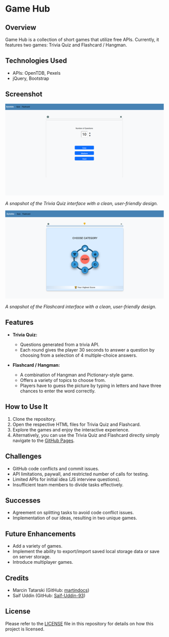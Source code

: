 # Game Hub

## Overview

Game Hub is a collection of short games that utilize free APIs. Currently, it features two games: Trivia Quiz and Flashcard / Hangman.

## Technologies Used

- APIs: OpenTDB, Pexels
- jQuery, Bootstrap

## Screenshot

![Trivia Quiz](./assets/images/trivia-quiz.png)

*A snapshot of the Trivia Quiz interface with a clean, user-friendly design.*

![Flashcard](./assets/images/flashcard.png)

*A snapshot of the Flashcard interface with a clean, user-friendly design.*

## Features

- **Trivia Quiz:**
  - Questions generated from a trivia API.
  - Each round gives the player 30 seconds to answer a question by choosing from a selection of 4 multiple-choice answers.

- **Flashcard / Hangman:**
  - A combination of Hangman and Pictionary-style game.
  - Offers a variety of topics to choose from.
  - Players have to guess the picture by typing in letters and have three chances to enter the word correctly.
  
## How to Use It

1. Clone the repository.
2. Open the respective HTML files for Trivia Quiz and Flashcard.
3. Explore the games and enjoy the interactive experience.
4. Alternatively, you can use the Trivia Quiz and Flashcard directly simply navigate to the [GitHub Pages](https://saif-uddin-93.github.io/flash-card-trivia/).

## Challenges

- GitHub code conflicts and commit issues.
- API limitations, paywall, and restricted number of calls for testing.
- Limited APIs for initial idea (JS interview questions).
- Insufficient team members to divide tasks effectively.

## Successes

- Agreement on splitting tasks to avoid code conflict issues.
- Implementation of our ideas, resulting in two unique games.

## Future Enhancements

- Add a variety of games.
- Implement the ability to export/import saved local storage data or save on server storage.
- Introduce multiplayer games.

## Credits

- Marcin Tatarski (GitHub: [martindocs](https://github.com/martindocs/flash-card-game/tree/main))
- Saif Uddin (GitHub: [Saif-Uddin-93](https://github.com/Saif-Uddin-93/flash-card-trivia))

## License

Please refer to the [LICENSE](./LICENSE.md) file in this repository for details on how this project is licensed.
